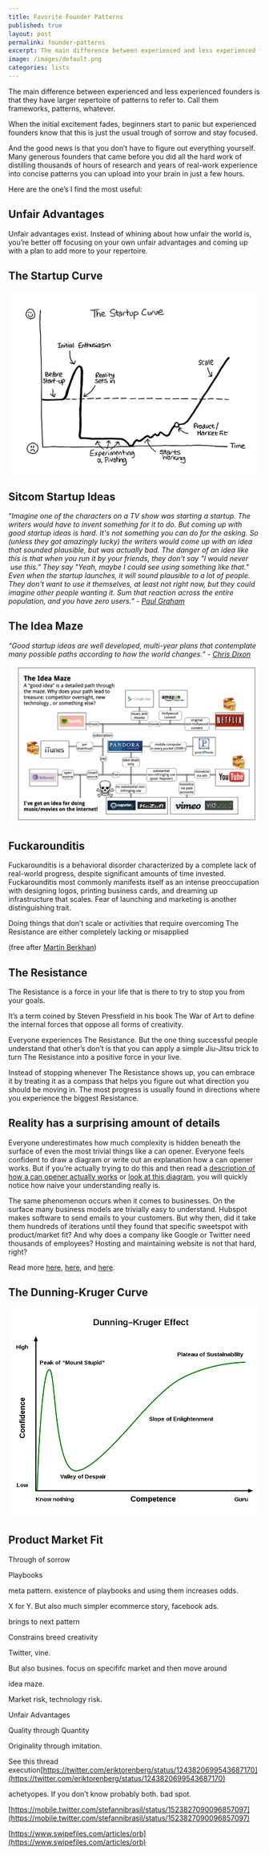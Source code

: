 ```yaml
---
title: Favorite Founder Patterns
published: true
layout: post
permalink: founder-patterns
excerpt: The main difference between experienced and less experienced founders is that they have larger repertoire of patterns to refer to.
image: /images/default.png
categories: lists
---
```



The main difference between experienced and less experienced founders is that they have larger repertoire of patterns to refer to. Call them frameworks, patterns, whatever. 

When the initial excitement fades, beginners start to panic but experienced founders know that this is just the usual trough of sorrow and stay focused. 

And the good news is that you don’t have to figure out everything yourself. Many generous founders that came before you did all the hard work of distilling thousands of hours of research and years of real-work experience into concise patterns you can upload into your brain in just a few hours. 

Here are the one’s I find the most useful:

## Unfair Advantages

Unfair advantages exist. Instead of whining about how unfair the world is, you’re better off focusing on your own unfair advantages and coming up with a plan to add more to your repertoire. 

## The Startup Curve

![startup curve](/images/startup-curve.png)

## Sitcom Startup Ideas

“*Imagine one of the characters on a TV show was starting a startup. The writers would have to invent something for it to do. But coming up with good startup ideas is hard. It's not something you can do for the asking. So (unless they got amazingly lucky) the writers would come up with an idea that sounded plausible, but was actually bad. The danger of an idea like this is that when you run it by your friends, they don't say "I would never
 use this." They say "Yeah, maybe I could see using something like that." Even when the startup launches, it will sound plausible to a lot of people. They don't want to use it themselves, at least not right now, but they could imagine other people wanting it. Sum that reaction across the entire population, and you have zero users.” - [Paul Graham](http://paulgraham.com/startupideas.html)*

## The Idea Maze

*“Good startup ideas are well developed, multi-year plans that contemplate many possible paths according to how the world changes.” - [Chris Dixon](https://cdixon.org/2013/08/04/the-idea-maze)*

![startup curve](/images/idea-maze.png)


## Fuckarounditis

Fuckarounditis is a behavioral disorder characterized by a complete lack of real-world progress, despite significant amounts of time invested. Fuckarounditis most commonly manifests itself as an intense preoccupation with designing logos, printing business cards, and dreaming up infrastructure that scales. Fear of launching and marketing is another distinguishing trait.

Doing things that don’t scale or activities that require overcoming The Resistance are either completely lacking or misapplied

(free after [Martin Berkhan](https://leangains.com/fuckarounditis/))

## The Resistance

The Resistance is a force in your life that is there to try to stop you from your goals.

It’s a term coined by Steven Pressfield in his book The War of Art to define the internal forces that oppose all forms of creativity. 

Everyone experiences The Resistance. But the one thing successful people understand that other’s don’t is that you can apply a simple Jiu-Jitsu trick to turn The Resistance into a positive force in your live. 

Instead of stopping whenever The Resistance shows up, you can embrace it by treating it as a compass that helps you figure out what direction you should be moving in. The most progress is usually found in directions where you experience the biggest Resistance.

## Reality has a surprising amount of details

Everyone underestimates how much complexity is hidden beneath the surface of even the most trivial things like a can opener. Everyone feels confident to draw a diagram or write out an explanation how a can opener works. But if you’re actually trying to do this and then read a [description of how a can opener actually works](https://sciencing.com/mechanism-description-of-a-manual-can-opener-12587926.html) or [look at this diagram](https://taylorpearson.me/can-opener-diagram/), you will quickly notice how naive your understanding really is. 

The same phenomenon occurs when it comes to businesses. On the surface many business models are trivially easy to understand. Hubspot makes software to send emails to your customers. But why then, did it take them hundreds of iterations until they found that specific sweetspot with product/market fit? And why does a company like Google or Twitter need thousands of employees? Hosting and maintaining website is not that hard, right?

Read more [here](https://taylorpearson.me/overconfidence-bias/), [here](http://johnsalvatier.org/blog/2017/reality-has-a-surprising-amount-of-detail), and [here](https://meaningness.com/understanding).

## The Dunning-Kruger Curve

![startup curve](/images/dunning-kruger.png)


## Product Market Fit

Through of sorrow

Playbooks

meta pattern. existence of playbooks and using them increases odds. 

X for Y. But also much simpler ecommerce story, facebook ads. 

brings to next pattern

Constrains breed creativity

Twitter, vine. 

But also busines. focus on specififc market and then move around 

idea maze. 

Market risk, technology risk. 

Unfair Advantages

Quality through Quantity

Originality through imitation.

See this thread execution[https://twitter.com/eriktorenberg/status/1243820699543687170](https://twitter.com/eriktorenberg/status/1243820699543687170)  

achetyopes. If you don’t know probably both. bad spot. 

[https://mobile.twitter.com/stefannibrasil/status/1523827090096857097](https://mobile.twitter.com/stefannibrasil/status/1523827090096857097)

[https://www.swipefiles.com/articles/orb](https://www.swipefiles.com/articles/orb)